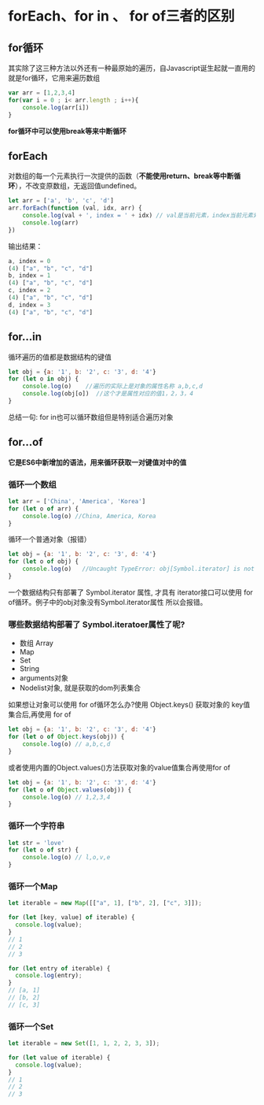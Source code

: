 # forEach、for in 、 for of三者的区别

## for循环
其实除了这三种方法以外还有一种最原始的遍历，自Javascript诞生起就一直用的 就是for循环，它用来遍历数组
```js
var arr = [1,2,3,4]
for(var i = 0 ; i< arr.length ; i++){
	console.log(arr[i])
}
```
**for循环中可以使用break等来中断循环**

## forEach
对数组的每一个元素执行一次提供的函数（**不能使用return、break等中断循环**），不改变原数组，无返回值undefined。
```js
let arr = ['a', 'b', 'c', 'd']
arr.forEach(function (val, idx, arr) {
    console.log(val + ', index = ' + idx) // val是当前元素，index当前元素索引，arr数组
    console.log(arr)
})
```
输出结果：
```js
a, index = 0
(4) ["a", "b", "c", "d"]
b, index = 1
(4) ["a", "b", "c", "d"]
c, index = 2
(4) ["a", "b", "c", "d"]
d, index = 3
(4) ["a", "b", "c", "d"]
```

## for…in
循环遍历的值都是数据结构的键值
```js
let obj = {a: '1', b: '2', c: '3', d: '4'}
for (let o in obj) {
    console.log(o)    //遍历的实际上是对象的属性名称 a,b,c,d
    console.log(obj[o])  //这个才是属性对应的值1，2，3，4
}
```
总结一句: for in也可以循环数组但是特别适合遍历对象

## for…of
**它是ES6中新增加的语法，用来循环获取一对键值对中的值**

### 循环一个数组
```js
let arr = ['China', 'America', 'Korea']
for (let o of arr) {
    console.log(o) //China, America, Korea
}
```
循环一个普通对象（报错）
```js
let obj = {a: '1', b: '2', c: '3', d: '4'}
for (let o of obj) {
    console.log(o)   //Uncaught TypeError: obj[Symbol.iterator] is not a function
}
```
一个数据结构只有部署了 Symbol.iterator 属性, 才具有 iterator接口可以使用 for of循环。例子中的obj对象没有Symbol.iterator属性 所以会报错。
### 哪些数据结构部署了 Symbol.iteratoer属性了呢?
- 数组 Array
- Map
- Set
- String
- arguments对象
- Nodelist对象, 就是获取的dom列表集合

如果想让对象可以使用 for of循环怎么办?使用 Object.keys() 获取对象的 key值集合后,再使用 for of
```js
let obj = {a: '1', b: '2', c: '3', d: '4'}
for (let o of Object.keys(obj)) {
    console.log(o) // a,b,c,d
}
```
或者使用内置的Object.values()方法获取对象的value值集合再使用for of
```js
let obj = {a: '1', b: '2', c: '3', d: '4'}
for (let o of Object.values(obj)) {
    console.log(o) // 1,2,3,4
}
```
### 循环一个字符串
```js
let str = 'love'
for (let o of str) {
    console.log(o) // l,o,v,e
}
```
### 循环一个Map
```js
let iterable = new Map([["a", 1], ["b", 2], ["c", 3]]);

for (let [key, value] of iterable) {
  console.log(value);
}
// 1
// 2
// 3

for (let entry of iterable) {
  console.log(entry);
}
// [a, 1]
// [b, 2]
// [c, 3]
```
### 循环一个Set
```js
let iterable = new Set([1, 1, 2, 2, 3, 3]);

for (let value of iterable) {
  console.log(value);
}
// 1
// 2
// 3
```